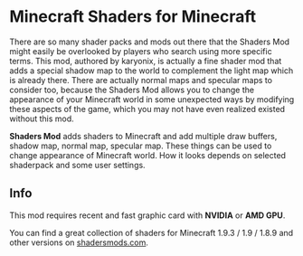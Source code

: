 # Minecraft Shaders for Minecraft

There are so many shader packs and mods out there that the Shaders Mod might easily be overlooked by players who search using more specific terms. This mod, authored by karyonix, is actually a fine shader mod that adds a special shadow map to the world to complement the light map which is already there. There are actually normal maps and specular maps to consider too, because the Shaders Mod allows you to change the appearance of your Minecraft world in some unexpected ways by modifying these aspects of the game, which you may not have even realized existed without this mod.

<b>Shaders Mod</b> adds shaders to Minecraft and add multiple draw buffers, shadow map, normal map, specular map. These things can be used to change appearance of Minecraft world. How it looks depends on selected shaderpack and some user settings.

## Info

This mod requires recent and fast graphic card with <b>NVIDIA</b> or <b>AMD GPU</b>.

You can find a great collection of shaders for Minecraft 1.9.3 / 1.9 / 1.8.9 and other versions on <a href="http://shadersmods.com/">shadersmods.com</a>.
